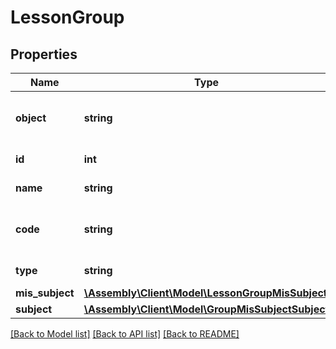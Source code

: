 # LessonGroup

## Properties
Name | Type | Description | Notes
------------ | ------------- | ------------- | -------------
**object** | **string** | Descriminator | [optional] [default to 'group']
**id** | **int** | Internal stable ID | [optional] 
**name** | **string** | Name of the group | [optional] 
**code** | **string** | The code of the year that the group belongs to | [optional] 
**type** | **string** | The type of group | [optional] 
**mis_subject** | [**\Assembly\Client\Model\LessonGroupMisSubject**](LessonGroupMisSubject.md) |  | [optional] 
**subject** | [**\Assembly\Client\Model\GroupMisSubjectSubject**](GroupMisSubjectSubject.md) |  | [optional] 

[[Back to Model list]](../README.md#documentation-for-models) [[Back to API list]](../README.md#documentation-for-api-endpoints) [[Back to README]](../README.md)


